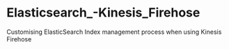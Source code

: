 # Elasticsearch_-Kinesis_Firehose
Customising ElasticSearch Index management process when using Kinesis Firehose
